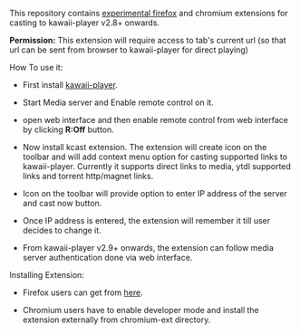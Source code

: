 This repository contains [experimental firefox](https://addons.mozilla.org/en-US/firefox/addon/kcast/) and chromium extensions for casting to kawaii-player v2.8+ onwards.

**Permission:** This extension will require access to tab's current url (so that url can be sent from browser to kawaii-player for direct playing)

How To use it:

* First install [kawaii-player](https://github.com/kanishka-linux/kawaii-player). 

* Start Media server and Enable remote control on it.

* open web interface and then enable remote control from web interface by clicking **R:Off** button.

* Now install kcast extension. The extension will create icon on the toolbar and will add context menu option for casting supported links to kawaii-player. Currently it supports direct links to media, ytdl supported links and torrent http/magnet links.

* Icon on the toolbar will provide option to enter IP address of the server and cast now button.

* Once IP address is entered, the extension will remember it till user decides to change it.

* From kawaii-player v2.9+ onwards, the extension can follow media server authentication done via web interface.  

Installing Extension:

* Firefox users can get from [here](https://github.com/kanishka-linux/Extensions/releases).

* Chromium users have to enable developer mode and install the extension externally from chromium-ext directory.

